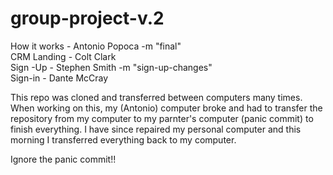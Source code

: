 # group-project-v.2

How it works - Antonio Popoca -m "final"<br>
CRM Landing - Colt Clark<br>
Sign -Up - Stephen Smith -m "sign-up-changes"<br>
Sign-in - Dante McCray<br>


This repo was cloned and transferred between computers many times. When working on this, my (Antonio) computer broke and had to transfer the repository from my computer to my parnter's computer (panic commit) to finish everything. I have since repaired my personal computer and this morning I transferred everything back to my computer. 

Ignore the panic commit!!
